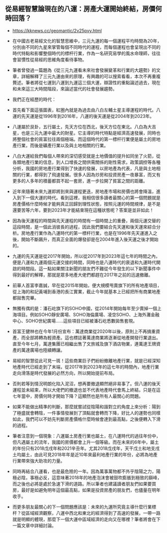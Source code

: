 ## 從易經智慧論現在的八運：房產大運開始終結，房價何時回落？
* https://kknews.cc/geomantic/2v25pvy.html

* 在中國古老易經文化的智慧思維中，三元九運的每一個運程平均時間為20年，分別由不同的九星來掌管每個不同時代的運程，而每個運程也會呈現出不同的時代特點和影響整個時代的標杆行業，作為一名研究易學的風水命理師，往往會習慣性從易經的思維角度看待事物。
* 筆者曾發過一篇題為《從三元九運看未來社會發展變革和行業的大趨勢》的文章，詳細解釋了三元九運由來的原理，有興趣的可以搜索看看，本次不再重複贅述。筆者將從七運到八運到九運這三個大運，辯證性的重點論述過去，現在和未來這三大時間階段，來論述當代的社會發展趨勢。

* 我們正在經歷的時代：

* 首先看下面這張圖表，紅圈內就是為過去由八白左輔土星主導運程的時代。八運的先天運是從1996年到2016年，八運的後天運是從2004年到2023年。
 
* 八運屬於艮卦，五行屬土，先天方位在西北，後天方位在東北。八白為大吉星，也是三元九運中最大的財星。它主導的時代特點是經濟高速發展，同時也將整個社會的貧富拉往兩個極端。而這個時代的第一標杆行業便是屬土的房地產行業，而後是礦產行業以及與土地相關的行業。

* 八白大運給我們每個人帶來的深切感受就是土地價值的提升如同坐了火箭，從各類地產行業的信息，到人口增長之間供需關係的剛性需求，政策調控等各種分析，我國的房地產行業得到了快速的發展，以房地產為代表，凡是與土地相關的行業，都得到了飛速發展。很多人因為炒房和投資房產一夜暴富，而又有更多的人多年的積蓄都買不起一套房，進一步拉開了貧富之間的距離。

* 近年來隨著未來九運即將到來與運程更迭，房地產市場和房價也將會降溫，進入到下一個大運的時代。看到這裡，我相信很多讀者最關心的第一個問題就是房產價格什麼時候才能夠真正回歸到理性狀態，按照元運的時間規律，是不是還要苦等六年，要到2023年才能結束現在這種狀態呢？答案是並非如此！
 
* 因為後天運程的時間與先天運程的時間有一個時間上的重疊，兩個元運交替的這段時間，是一個此消彼長的過程，因此我們要結合先天運和後天運來綜合分析。房地產行業作為八運時代的第一標杆行業，也是在1996年先天運進入之後，開始不斷飆升，而真正全面的爆發卻是在2004年進入後天運之後才開始的。

* 九運的先天運是從2017年開始，所以從2017年到2023年這七年的時間之內，便是八運和九運兩個元運交接的時間，同時也是八運時代的衰退和九運時代開啟的時間段。這一點如果關注新聞的朋友們不難從今年發生的以下新聞事件中得到最好的解釋，那就是眾多地產大佬們都趕在2017年之前的迅速撤離。

* 前華人首富李嘉誠，早在從2015年開始，便大規模甩賣旗下的所有地產項目，從上海的和記黃埔到香港的長江實業，截止今年就基本上已經把所有商業地產都拋售完畢。

* 無獨有偶的是：潘石屹旗下的SOHO中國，從2014年開始每年至少賣掉一個上海項目。例如SOHO靜安廣場、SOHO海倫廣場、凌空SOHO、上海外灘金融中心、SOHO世紀廣場……這些項目已經被潘石屹悉數拋售套現。

* 首富王健林也在今年1月份宣布：萬達商業從2020年以後，原則上不再搞重資產，而全部將轉為輕資產。這也標誌著萬達商業將逐漸從地產開發行業退出。直至今年七月，萬達集團已相繼出售了文旅城及旗下酒店物業，連萬達王牌資產的萬達廣場也陸續轉讓。
 
* 易經的智慧從此可見一斑！這些商業巨子們紛紛撤離地產行業，就是已經深知地產時代已經走到了末端，從2017年到2023年的這七年的時間內，地產行業走向滑落是時代發展的必然方向，所以開始提前布局。

* 否則若等到情況明朗化陷入泥沼，想再要撤退顯然絕非易事了。但八運的後天運程並未結束，所以大佬們的撤退也並不代表地產時代會馬上終結，只是在這七年當中，房價何時才開始下降？這顯然也是所有人最關心的問題。

* 如果不能做出精準的判斷，那麼就嘗試從陰陽和諧對立的角度上來分析：陽到了極盛就會轉陰，一件事情發展到了頂點就會轉而下降，好比人的運勢也同樣如此，我們可以不妨先判斷房產價格什麼時候會達到最高點，之後便轉入下滑的過程。
 
* 筆者注意到一個現象：八運屬土房產行業也屬土，在八運時代的過往年份中，但凡遇屬土的流年，我國的房價都會上升一個等級。而在未來的6年中，屬土的年份只有2018戊戌年和2021辛丑年。尤其2018戊戌年，天干戊土和地支戌土均屬土，由此可見2018年年是近10年來最利地產行業的年份，必將為地產行業帶來強大助攻的力量。

* 同時再結合八運看，也是最危險的一年。因為萬事萬物都不外乎陰陽之力，陽極必陰，事極必反，這意味著2018年的地產泡沫會被鼓吹膨脹到極致的巔峰，而之後也必將是處於急速下滑的道路。所以筆者也建議讀者朋友們如果要買房，最好是如避免明年這個最高點，如果是投資房產的朋友們，也儘量在明年收手。

* 而更多朋友最關心的下一個問題應該是：未來的九運所究竟主導什麼行業標杆？從區域經濟觀察，八運中西北和東北的經濟得到了高速的發展，一帶一路就是明顯的體現，那麼下一個大運中區域經濟的走向又在哪裡？筆者將會在下一篇文章中詳細討論。
